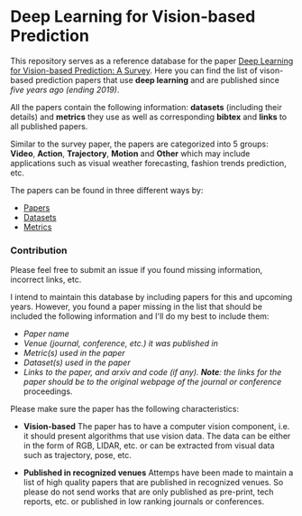 # Deep Learning for Vision-based Prediction
This repository serves as a reference database for the paper [Deep Learning for Vision-based Prediction: A Survey](https://arxiv.org/pdf/2007.00095.pdf). Here you can find the list of vison-based prediction papers that use **deep learning** and are published since *five years ago (ending 2019)*.

All the papers contain the following information: **datasets** (including their details) and **metrics** they use as well as corresponding **bibtex** and **links** to all published papers.

Similar to the survey paper, the papers are categorized into 5 groups: **Video**, **Action**, **Trajectory**, **Motion** and **Other** which may include applications such as visual weather forecasting, fashion trends prediction, etc.

The papers can be found in three different ways by:

* [Papers](papers/papers.md)
* [Datasets](datasets/datasets.md)
* [Metrics](metrics.md)

### Contribution
Please feel free to submit an issue if you found missing information, incorrect links, etc.

I intend to maintain this database by including papers for this and upcoming years. However, you found a paper missing in the list that should be included the following information and I'll do my best to include them:

* *Paper name*
* *Venue (journal, conference, etc.) it was published in*
* *Metric(s) used in the paper*
* *Dataset(s) used in the paper*
* *Links to the paper, and arxiv and code (if any). **Note**: the links for the paper should be to the original webpage of the journal or conference* proceedings.

Please make sure the paper has the following characteristics:
* **Vision-based** The paper has to have a computer vision component, i.e. it should present algorithms that use vision data. The data can be either in the form of RGB, LIDAR, etc. or can be extracted from visual data such as trajectory, pose, etc.

* **Published in recognized venues** Attemps have been made to maintain a list of high quality papers that are published in recognized venues. So please do not send works that are only published as pre-print, tech reports, etc. or published in low ranking journals or conferences.

